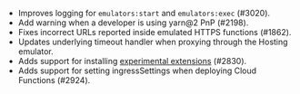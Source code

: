 - Improves logging for `emulators:start` and `emulators:exec` (#3020).
- Add warning when a developer is using yarn@2 PnP (#2198).
- Fixes incorrect URLs reported inside emulated HTTPS functions (#1862).
- Updates underlying timeout handler when proxying through the Hosting emulator.
- Adds support for installing [experimental extensions](https://github.com/FirebaseExtended/experimental-extensions) (#2830).
- Adds support for setting ingressSettings when deploying Cloud Functions (#2924).
